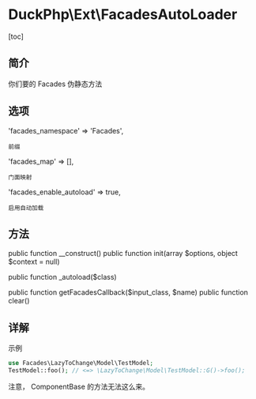 # DuckPhp\Ext\FacadesAutoLoader
[toc]

## 简介
你们要的 Facades 伪静态方法

## 选项
'facades_namespace' => 'Facades',

    前缀
'facades_map' => [],
    
    门面映射
'facades_enable_autoload' => true,

    启用自动加载
## 方法


public function __construct()
public function init(array $options, object $context = null)

public function _autoload($class)

public function getFacadesCallback($input_class, $name)
public function clear()

## 详解


示例

```php
use Facades\LazyToChange\Model\TestModel;
TestModel::foo(); // <=> \LazyToChange\Model\TestModel::G()->foo();
```
注意， ComponentBase 的方法无法这么来。